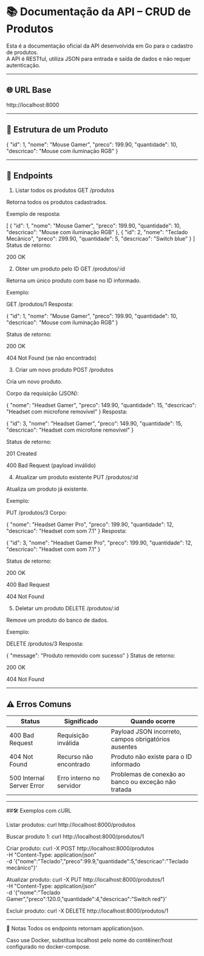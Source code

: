 # 📚 Documentação da API – CRUD de Produtos

Esta é a documentação oficial da API desenvolvida em Go para o cadastro de produtos.  
A API é RESTful, utiliza JSON para entrada e saída de dados e não requer autenticação.

---

## 🌐 URL Base

http://localhost:8000

---

## 🔖 Estrutura de um Produto

{
  "id": 1,
  "nome": "Mouse Gamer",
  "preco": 199.90,
  "quantidade": 10,
  "descricao": "Mouse com iluminação RGB"
}

---

## 📑 Endpoints

1. Listar todos os produtos
GET /produtos

Retorna todos os produtos cadastrados.

Exemplo de resposta:


[
  {
    "id": 1,
    "nome": "Mouse Gamer",
    "preco": 199.90,
    "quantidade": 10,
    "descricao": "Mouse com iluminação RGB"
  },
  {
    "id": 2,
    "nome": "Teclado Mecânico",
    "preco": 299.90,
    "quantidade": 5,
    "descricao": "Switch blue"
  }
]
Status de retorno:

200 OK


2. Obter um produto pelo ID
GET /produtos/:id

Retorna um único produto com base no ID informado.

Exemplo:

GET /produtos/1
Resposta:

{
  "id": 1,
  "nome": "Mouse Gamer",
  "preco": 199.90,
  "quantidade": 10,
  "descricao": "Mouse com iluminação RGB"
}

Status de retorno:

200 OK

404 Not Found (se não encontrado)

3. Criar um novo produto
POST /produtos

Cria um novo produto.

Corpo da requisição (JSON):

{
  "nome": "Headset Gamer",
  "preco": 149.90,
  "quantidade": 15,
  "descricao": "Headset com microfone removível"
}
Resposta:

{
  "id": 3,
  "nome": "Headset Gamer",
  "preco": 149.90,
  "quantidade": 15,
  "descricao": "Headset com microfone removível"
}

Status de retorno:

201 Created

400 Bad Request (payload inválido)

4. Atualizar um produto existente
PUT /produtos/:id

Atualiza um produto já existente.

Exemplo:

PUT /produtos/3
Corpo:

{
  "nome": "Headset Gamer Pro",
  "preco": 199.90,
  "quantidade": 12,
  "descricao": "Headset com som 7.1"
}
Resposta:

{
  "id": 3,
  "nome": "Headset Gamer Pro",
  "preco": 199.90,
  "quantidade": 12,
  "descricao": "Headset com som 7.1"
}

Status de retorno:

200 OK

400 Bad Request

404 Not Found

5. Deletar um produto
DELETE /produtos/:id

Remove um produto do banco de dados.

Exemplo:

DELETE /produtos/3
Resposta:

{ "message": "Produto removido com sucesso" }
Status de retorno:

200 OK

404 Not Found

---

## ⚠️ Erros Comuns

| Status                    | Significado              | Quando ocorre                                        |
| ------------------------- | ------------------------ | ---------------------------------------------------- |
| 400 Bad Request           | Requisição inválida      | Payload JSON incorreto, campos obrigatórios ausentes |
| 404 Not Found             | Recurso não encontrado   | Produto não existe para o ID informado               |
| 500 Internal Server Error | Erro interno no servidor | Problemas de conexão ao banco ou exceção não tratada |


---

##🛠️ Exemplos com cURL

Listar produtos:
curl http://localhost:8000/produtos

Buscar produto 1:
curl http://localhost:8000/produtos/1

Criar produto:
curl -X POST http://localhost:8000/produtos \
  -H "Content-Type: application/json" \
  -d '{"nome":"Teclado","preco":99.9,"quantidade":5,"descricao":"Teclado mecânico"}'

Atualizar produto:
curl -X PUT http://localhost:8000/produtos/1 \
  -H "Content-Type: application/json" \
  -d '{"nome":"Teclado Gamer","preco":120.0,"quantidade":4,"descricao":"Switch red"}'

Excluir produto:
curl -X DELETE http://localhost:8000/produtos/1

---

📌 Notas
Todos os endpoints retornam application/json.

Caso use Docker, substitua localhost pelo nome do contêiner/host configurado no docker-compose.
